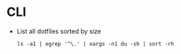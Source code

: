 # CLI

- List all dotfiles sorted by size
  ```
  ls -a1 | egrep '^\.' | xargs -n1 du -sh | sort -rh
  ```